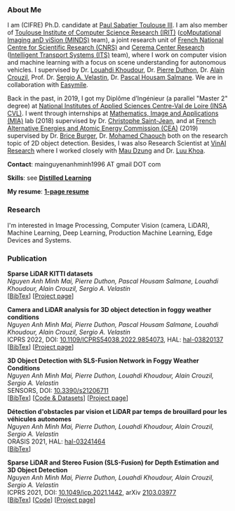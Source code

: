 ### About Me

I am (CIFRE) Ph.D. candidate at [Paul Sabatier Toulouse III](https://www.univ-tlse3.fr/english-version). I am also member of [Toulouse Institute of Computer Science Research (IRIT)](https://www.irit.fr/) ([coMputational Imaging anD viSion (MINDS)](https://www.irit.fr/en/departement/dep-signals-and-images/minds-team/) team), a joint research unit of [French National Centre for Scientific Research (CNRS)](https://www.cnrs.fr/en) and [Cerema Center Research](https://www.cerema.fr/en) ([Intelligent Transport Systems (ITS)](https://www.cerema.fr/en/innovation-recherche/recherche/equipes/its-intelligent-transport-systems-towards-greater-safety-and) team), where I work on computer vision and machine learning with a focus on scene understanding for autonomous vehicles. I supervised by Dr. [Louahdi Khoudour](https://www.researchgate.net/profile/Louahdi-Khoudour), Dr. [Pierre Duthon](https://www.researchgate.net/profile/Pierre-Duthon), Dr. [Alain Crouzil](https://www.irit.fr/~Alain.Crouzil/), Prof. Dr. [Sergio A. Velastin](https://scholar.google.com/citations?user=FsE86kwAAAAJ&hl=en), Dr. [Pascal Housam Salmane](https://scholar.google.fr/citations?hl=fr&user=yvLitLEAAAAJ&view_op=list_works&sortby=pubdate). We are in collaboration with [Easymile](https://easymile.com/).

Back in the past, in 2019, I got my Diplôme d’Ingénieur (a parallel "Master 2" degree) at [National Institutes of Applied Sciences Centre-Val de Loire (INSA CVL)](https://www.groupe-insa.fr/en). I went through internships at [Mathematics, Image and Applications (MIA)](http://mia.univ-larochelle.fr/) lab (2018) supervised by Dr. [Christophe Saint-Jean](https://scholar.google.com/citations?user=qUEKhMUAAAAJ&hl=en), and at [French Alternative Energies and Atomic Energy Commission (CEA)](https://kalisteo.cea.fr/index.php/ai/) (2019) supervised by Dr. [Brice Burger](http://brice.burger.pagesperso-orange.fr/PageDaccueil.html?lang=en), Dr. [Mohamed Chaouch](https://www.researchgate.net/profile/Mohamed-Chaouch-2) both on the research topic of 2D object detection. Besides, I was also Research Scientist at [VinAI Research](https://www.vinai.io/) where I worked closely with [Mau Dzung](https://github.com/maudzung) and Dr. [Luu Khoa](https://scholar.google.com/citations?user=JPAl8-gAAAAJ&hl=en).

**Contact**: mainguyenanhminh1996 AT gmail DOT com

**Skills**: see **[Distilled Learning](distilled.html)**

**My resume**: **[1-page resume](/docs/cv_Nguyen_Anh_Minh_MAI.pdf)**

### Research

I'm interested in Image Processing, Computer Vision (camera, LiDAR), Machine Learning, Deep Learning, Production Machine Learning, Edge Devices and Systems.

### Publication

**Sparse LiDAR KITTI datasets**<br>
*Nguyen Anh Minh Mai, Pierre Duthon, Pascal Housam Salmane, Louahdi Khoudour, Alain Crouzil, Sergio A. Velastin*<br>
[[BibTex](../../docs/mai_sparse.txt)] [[Project page](publications/sparse_lidar_kitti_datasets.html)]

**Camera and LiDAR analysis for 3D object detection in foggy weather conditions**<br>
*Nguyen Anh Minh Mai, Pierre Duthon, Pascal Housam Salmane, Louahdi Khoudour, Alain Crouzil, Sergio A. Velastin*<br>
ICPRS 2022, DOI: [10.1109/ICPRS54038.2022.9854073](https://ieeexplore.ieee.org/document/9854073), HAL: [hal-03820137](https://hal.archives-ouvertes.fr/hal-03820137/)<br>
[[BibTex](../../docs/mai_cameralidar_2022.txt)] [[Project page](publications/camera_lidar_analysis.html)]

**3D Object Detection with SLS-Fusion Network in Foggy Weather Conditions**<br>
*Nguyen Anh Minh Mai, Pierre Duthon, Louahdi Khoudour, Alain Crouzil, Sergio A. Velastin*<br>
SENSORS, DOI: [10.3390/s21206711](https://doi.org/10.3390/s21206711)<br>
[[BibTex](../../docs/mai_sensors_2021.txt)] [[Code & Datasets](https://github.com/maiminh1996/multifogkitti)] [[Project page](publications/multifogkitti.html)]
<!-- [<a href='/multifogkitti' target="_blank">Project page</a>] -->

**Détection d'obstacles par vision et LiDAR par temps de brouillard pour les véhicules autonomes**<br>
*Nguyen Anh Minh Mai, Pierre Duthon, Louahdi Khoudour, Alain Crouzil, Sergio A. Velastin*<br>
ORASIS 2021, HAL: [hal-03241464](https://hal.archives-ouvertes.fr/hal-03241464/)<br>
[[BibTex](../../docs/mai_orasis_2021.txt)]

**Sparse LiDAR and Stereo Fusion (SLS-Fusion) for Depth Estimation and 3D Object Detection**<br>
*Nguyen Anh Minh Mai, Pierre Duthon, Louahdi Khoudour, Alain Crouzil, Sergio A. Velastin*<br>
ICPRS 2021, DOI: [10.1049/icp.2021.1442](https://ieeexplore.ieee.org/document/9569023), arXiv [2103.03977](https://arxiv.org/abs/2103.03977)<br>
[[BibTex](../../docs/mai_sls_2021.txt)] [[Code](https://github.com/maiminh1996/SLS-Fusion)] [[Project page](publications/sls-fusion.html)]

<!-- <p><iframe style="margin-left: 2px; margin-top: -15px; margin-bottom:-5px;" frameborder="0" scrolling="0" width="100px" height="20px" src="https://ghbtns.com/github-btn.html?user=maiminh1996&repo=SLS-Fusion&type=star&count=true"></iframe></p> -->
